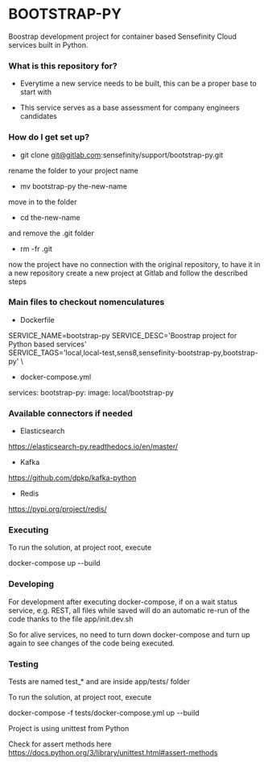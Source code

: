# BOOTSTRAP-PY #

Boostrap development project for container based Sensefinity Cloud services built in Python.





### What is this repository for? ###

* Everytime a new service needs to be built, this can be a proper base to start with
  
* This service serves as a base assessment for company engineers candidates




### How do I get set up? ###

* git clone git@gitlab.com:sensefinity/support/bootstrap-py.git

rename the folder to your project name

* mv bootstrap-py the-new-name

move in to the folder

* cd the-new-name

and remove the .git folder

* rm -fr .git

now the project have no connection with the original repository, to have it in a new repository create a new project at Gitlab and follow the described steps



### Main files to checkout nomenculatures ###

* Dockerfile

SERVICE_NAME=bootstrap-py
SERVICE_DESC='Boostrap project for Python based services' \
SERVICE_TAGS='local,local-test,sens8,sensefinity-bootstrap-py,bootstrap-py' \


* docker-compose.yml

services:
  bootstrap-py:
  image: local/bootstrap-py  



### Available connectors if needed ###

* Elasticsearch

https://elasticsearch-py.readthedocs.io/en/master/


* Kafka

https://github.com/dpkp/kafka-python


* Redis

https://pypi.org/project/redis/




### Executing

To run the solution, at project root, execute 

docker-compose up --build




### Developing

For development after executing docker-compose, if on a wait status service, e.g. REST, all files while saved will do an automatic re-run of the code thanks to the file app/init.dev.sh 

So for alive services, no need to turn down docker-compose and turn up again to see changes of the code being executed.




### Testing

Tests are named test_* and are inside app/tests/ folder

To run the solution, at project root, execute 

docker-compose -f tests/docker-compose.yml up --build

Project is using unittest from Python

Check for assert methods here https://docs.python.org/3/library/unittest.html#assert-methods





